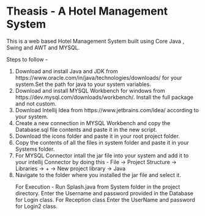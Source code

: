 # Theasis - A Hotel Management System
<p>This is a web based Hotel Management System built using Core Java , Swing and AWT and MYSQL.<p>
Steps to follow - <br>

<ol>
<li> Download and install Java and JDK from https://www.oracle.com/in/java/technologies/downloads/ for your system.Set the path for java to your system variables.<br></li>
<li> Download and install MYSQL Workbench for windows from https://dev.mysql.com/downloads/workbench/. Install the full package and not custom.<br></li>
<li> Download Intellij Idea from https://www.jetbrains.com/idea/ according to your system.<br></li>
<li> Create a new connection in MYSQL Workbench and copy the Database.sql file contents and paste it in the new script.<br></li>
<li>Download the icons folder and paste it in your root project folder.<br></li>
<li>Copy the contents of all the files in system folder and paste it in your Systems folder.<br></li>
<li>For MYSQL Connector intall the jar file into your system and add it to your intellij Connector by doing this - File -> Project Structure -> Libraries -> + -> New project library -> Java <br></li>
<li>Navigate to the folder where you installed the jar file and select it.<br></li>
  </ol>


<ol>
For Execution -
Run Splash.java from System folder in the project directory.
Enter the Username and password provided in the Database for Login class.
For Reception class Enter the UserName and password for Login2 class.
</ol>



